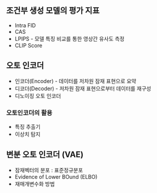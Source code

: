 ## 조건부 생성 모델의 평가 지표
- Intra FID
- CAS
- LPIPS - 모델 특징 비교를 통한 영상간 유사도 측정
- CLIP Score

## 오토 인코더
- 인코더(Encoder) - 데이터를 저차원 잠재 표현으로 요약
- 디코더(Decoder) - 저차원 잠재 표현으로부터 데이터를 재구성
- 디노이징 오토 인코더

### 오토인코더의 활용
- 특징 추출기
- 이상치 탐지

## 변분 오토 인코더 (VAE)
- 잠재벡터의 분포 : 표준정규분포
- Evidence of Lower BOund (ELBO)
- 재매개변수화 방법